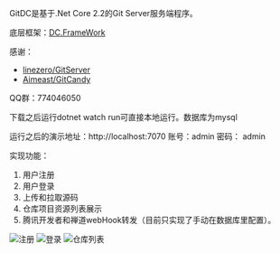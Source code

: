 GitDC是基于.Net Core 2.2的Git Server服务端程序。

底层框架：[DC.FrameWork](https://gitee.com/xingchensoft/DC.Framework/tree/develop)

感谢：
- [linezero/GitServer](https://github.com/linezero/GitServer)
- [Aimeast/GitCandy](https://github.com/Aimeast/GitCandy)

QQ群：774046050

下载之后运行dotnet watch run可直接本地运行。数据库为mysql

运行之后的演示地址：http://localhost:7070  账号：admin   密码： admin

实现功能：

1. 用户注册
2. 用户登录
3. 上传和拉取源码
4. 仓库项目资源列表展示
5. 腾讯开发者和禅道webHook转发（目前只实现了手动在数据库里配置）。

![注册](https://images.gitee.com/uploads/images/2019/0815/212129_dfe17ade_130171.png "5972F9CE-38AE-45f7-B84B-0F852FECCD61.png")
![登录](https://images.gitee.com/uploads/images/2019/0815/212158_13664b4e_130171.png "259BE4A4-4BB4-47ab-82E0-28675B4C3E30.png")
![仓库列表](https://images.gitee.com/uploads/images/2019/0817/235323_bb32fce7_130171.jpeg "360截图20190817235254075.jpg")